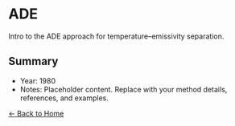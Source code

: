# ADE

Intro to the ADE approach for temperature–emissivity separation.

## Summary

- Year: 1980
- Notes: Placeholder content. Replace with your method details, references, and examples.

[← Back to Home](/)
